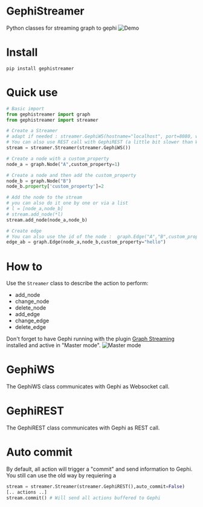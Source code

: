 GephiStreamer
=============

Python classes for streaming graph to gephi
![Demo](http://matthieu-totet.fr/Koumin/wp-content/uploads/2015/12/GephiStreamDemo.gif)

Install
======

`pip install gephistreamer`

Quick use
======

```python
# Basic import
from gephistreamer import graph
from gephistreamer import streamer

# Create a Streamer
# adapt if needed : streamer.GephiWS(hostname="localhost", port=8080, workspace="workspace0")
# You can also use REST call with GephiREST (a little bit slower than Websocket)
stream = streamer.Streamer(streamer.GephiWS())

# Create a node with a custom_property
node_a = graph.Node("A",custom_property=1)

# Create a node and then add the custom_property
node_b = graph.Node("B")
node_b.property['custom_property']=2

# Add the node to the stream
# you can also do it one by one or via a list
# l = [node_a,node_b]
# stream.add_node(*l)
stream.add_node(node_a,node_b)

# Create edge 
# You can also use the id of the node :  graph.Edge("A","B",custom_property="hello")
edge_ab = graph.Edge(node_a,node_b,custom_property="hello")

```
How to
=====

Use the `Streamer` class to describe the action to perform:
* add_node
* change_node
* delete_node
* add_edge
* change_edge
* delete_edge

Don't forget to have Gephi running with the plugin [Graph Streaming](https://marketplace.gephi.org/plugin/graph-streaming/) installed and active in "Master mode".
![Master mode](http://matthieu-totet.fr/Koumin/wp-content/uploads/2013/07/ScreenHunter_01-Jul.-30-08.39.jpg)

GephiWS
=====

The GephiWS class communicates with Gephi as Websocket call. 

GephiREST
=====

The GephiREST class communicates with Gephi as REST call. 


Auto commit
=====
By default, all action will trigger a "commit" and send information to Gephi. You still 
can use the old way by requiering a 
```python
stream = streamer.Streamer(streamer.GephiREST(),auto_commit=False)
[.. actions ..]
stream.commit() # Will send all actions buffered to Gephi 
```
